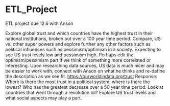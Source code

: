 # ETL_Project
ETL project due 12.6 with Anson 

Explore global trust and which countries have the highest trust in their national institutions, broken out over a 100 year time period. Compare, US vs. other super powers and explore further any other factors such as political influences such as pessimism/optimism in a society. Expecting to see US trust levels low and pessimism high. Perhaps edit the optimism/pessimism part if we think of something more correlated or interesting.
Upon researching data sources, US data is much nicer and may be easier to work with, connect with Anson on what he thinks and re-define the description as we see fit. 
https://ourworldindata.org/trust 
Response: 
Where is there the most trust in a political system, where is there the lowest? Who has the greatest decrease over a 50 year time period. Look at countries that went through a revolution lol? Explore US trust levels and what social aspects may play a part.
